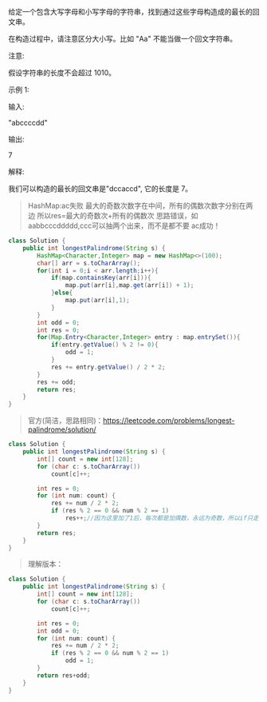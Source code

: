 给定一个包含大写字母和小写字母的字符串，找到通过这些字母构造成的最长的回文串。

在构造过程中，请注意区分大小写。比如 "Aa" 不能当做一个回文字符串。

注意:

假设字符串的长度不会超过 1010。

示例 1:

输入:

"abccccdd"

输出:

7

解释:

我们可以构造的最长的回文串是"dccaccd", 它的长度是 7。
>HashMap:ac失败
>最大的奇数次数字在中间，所有的偶数次数字分别在两边
>所以res=最大的奇数次+所有的偶数次
>思路错误，如aabbcccddddd,ccc可以抽两个出来，而不是都不要
>ac成功！
```java
class Solution {
    public int longestPalindrome(String s) {
        HashMap<Character,Integer> map = new HashMap<>(100);
        char[] arr = s.toCharArray();
        for(int i = 0;i < arr.length;i++){
            if(map.containsKey(arr[i])){
                map.put(arr[i],map.get(arr[i]) + 1);
            }else{
                map.put(arr[i],1);
            }
        }
        int odd = 0; 
        int res = 0;
        for(Map.Entry<Character,Integer> entry : map.entrySet()){
            if(entry.getValue() % 2 != 0){
                odd = 1;
            }
            res += entry.getValue() / 2 * 2;
        }
        res += odd;
        return res;
    }
}
```
>官方(简洁，思路相同)：https://leetcode.com/problems/longest-palindrome/solution/
```java
class Solution {
    public int longestPalindrome(String s) {
        int[] count = new int[128];
        for (char c: s.toCharArray())
            count[c]++;

        int res = 0;
        for (int num: count) {
            res += num / 2 * 2;
            if (res % 2 == 0 && num % 2 == 1)
                res++;//因为这里加了1后，每次都是加偶数，永远为奇数，所以if只走一次
        }
        return res;
    }
}
```
>理解版本：
```java
class Solution {
    public int longestPalindrome(String s) {
        int[] count = new int[128];
        for (char c: s.toCharArray())
            count[c]++;

        int res = 0;
        int odd = 0;
        for (int num: count) {
            res += num / 2 * 2;
            if (res % 2 == 0 && num % 2 == 1)
                odd = 1;
        }
        return res+odd;
    }
}
```
